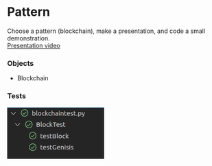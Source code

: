 # Pattern
Choose a pattern (blockchain), make a presentation, and code a small demonstration. <br>
[Presentation video](https://youtu.be/6Cu579xUtpA)

### Objects
- Blockchain

### Tests
![blockchaintest.png](blockchaintest.png)